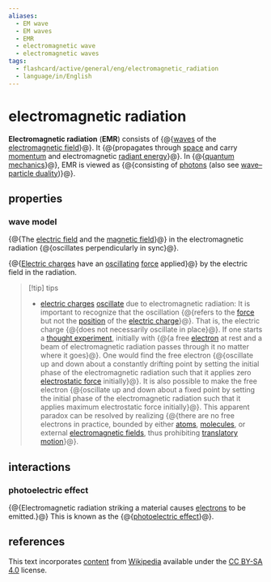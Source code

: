```yaml
---
aliases:
  - EM wave
  - EM waves
  - EMR
  - electromagnetic wave
  - electromagnetic waves
tags:
  - flashcard/active/general/eng/electromagnetic_radiation
  - language/in/English
---
```


# electromagnetic radiation

__Electromagnetic radiation__ (__EMR__) consists of {@{[waves](wave.md) of the [electromagnetic field](electromagnetic%20field.md)}@}.  It {@{propagates through [space](space.md) and carry [momentum](momentum.md) and electromagnetic [radiant energy](radiant%20energy.md)}@}. In {@{[quantum mechanics](quantum%20mechanics.md)}@}, EMR is viewed as {@{consisting of [photons](photon.md) (also see [wave–particle duality](wave–particle%20duality.md))}@}. <!--SR:!2031-11-02,2352,290!2028-08-28,1156,346!2028-09-11,1156,346!2025-11-02,365,346-->

## properties

### wave model

{@{The [electric field](electric%20field.md) and the [magnetic field](magnetic%20field.md)}@} in the electromagnetic radiation {@{oscillates perpendicularly in sync}@}. <!--SR:!2031-11-23,2368,290!2032-02-10,2420,290-->

{@{[Electric charges](electric%20charge.md) have an [oscillating](oscillation.md) [force](force.md) applied}@} by the electric field in the radiation. <!--SR:!2029-01-15,1304,230-->

> [!tip] tips
>
> - [electric charges](electric%20charge.md) [oscillate](oscillation.md) due to electromagnetic radiation: It is important to recognize that the oscillation {@{refers to the [force](force.md) but not the [position](position%20(geometry).md) of the [electric charge](electric%20charge.md)}@}. That is, the electric charge {@{does not necessarily oscillate in place}@}. If one starts a [thought experiment](thought%20experiment.md), initially with {@{a free [electron](electron.md) at rest and a beam of electromagnetic radiation passes through it no matter where it goes}@}. One would find the free electron {@{oscillate up and down about a constantly drifting point by setting the initial phase of the electromagnetic radiation such that it applies zero [electrostatic force](Coulomb's%20law.md) initially}@}. It is also possible to make the free electron {@{oscillate up and down about a fixed point by setting the initial phase of the electromagnetic radiation such that it applies maximum electrostatic force initially}@}. This apparent paradox can be resolved by realizing {@{there are no free electrons in practice, bounded by either [atoms](atom.md), [molecules](molecule.md), or external [electromagnetic fields](electromagnetic%20field.md), thus prohibiting [translatory motion](translation%20(geometry).md)}@}. <!--SR:!2027-06-30,942,335!2027-01-18,823,335!2026-05-02,534,275!2029-02-21,1315,295!2026-03-01,525,315!2026-10-26,609,255-->

## interactions

### photoelectric effect

{@{Electromagnetic radiation striking a material causes [electrons](electron.md) to be emitted.}@} This is known as the {@{[photoelectric effect](photoelectric%20effect.md)}@}. <!--SR:!2027-09-10,987,230!2032-01-18,2532,330-->

## references

This text incorporates [content](https://en.wikipedia.org/wiki/electromagnetic_radiation) from [Wikipedia](Wikipedia.md) available under the [CC BY-SA 4.0](https://creativecommons.org/licenses/by-sa/4.0/) license.

